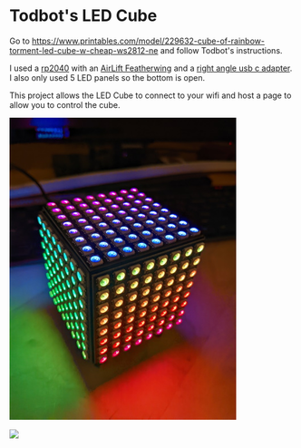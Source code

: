 
# Todbot's LED Cube

Go to https://www.printables.com/model/229632-cube-of-rainbow-torment-led-cube-w-cheap-ws2812-ne and follow Todbot's instructions. 

I used a [rp2040](https://www.adafruit.com/product/4884) with an [AirLift Featherwing](https://www.adafruit.com/product/4264) and a [right angle usb c adapter](https://www.adafruit.com/product/4432). I also only used 5 LED panels so the bottom is open. 

This project allows the LED Cube to connect to your wifi and host a page to allow you to control the cube. 

![](https://github.com/bdsvac/todbot_led_cube/blob/main/img/1.jpg)

![](https://github.com/bdsvac/todbot_led_cube/blob/main/img/3.jpg)

